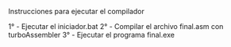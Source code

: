 Instrucciones para ejecutar el compilador

1° - Ejecutar el iniciador.bat
2° - Compilar el archivo final.asm con turboAssembler
3° - Ejecutar el programa final.exe 